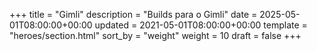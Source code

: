 +++
title = "Gimli"
description = "Builds para o Gimli"
date = 2025-05-01T08:00:00+00:00
updated = 2021-05-01T08:00:00+00:00
template = "heroes/section.html"
sort_by = "weight"
weight = 10
draft = false
+++
